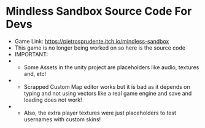 # Mindless Sandbox Source Code For Devs
 - Game Link: https://pietrosprudente.itch.io/mindless-sandbox
 - This game is no longer being worked on so here is the source code
 - IMPORTANT:
 - - Some Assets in the unity project are placeholders like audio, textures and, etc!
 - - Scrapped Custom Map editor works but it is bad as it depends on typing and not using vectors like a real game engine and save and loading does not work! 
 - - Also, the extra player textures were just placeholders to test usernames with custom skins!

